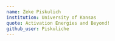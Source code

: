 ```yaml
---
name: Zeke Piskulich
institution: University of Kansas
quote: Activation Energies and Beyond!
github_user: Piskuliche
---
```


